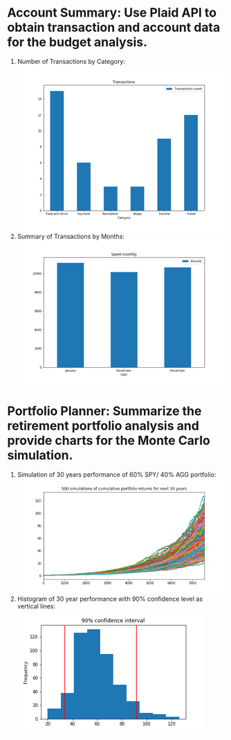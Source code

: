 # Account Summary: Use Plaid API to obtain transaction and account data for the budget analysis.
1. Number of Transactions by Category:
![](./images/num_trans_category.png)
2. Summary of Transactions by Months:
![](./images/spent_monthly.png)
# Portfolio Planner: Summarize the retirement portfolio analysis and provide charts for the Monte Carlo simulation.
1. Simulation of 30 years performance of 60% SPY/ 40% AGG portfolio:
![](./images/simulation.png)
2. Histogram of 30 year performance with 90% confidence level as vertical lines:
![](./images/confidence_level.png)